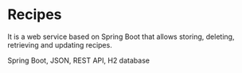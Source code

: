 # Recipes

It is a web service based on Spring Boot that allows storing, deleting, retrieving and updating recipes.

Spring Boot, JSON, REST API, H2 database
